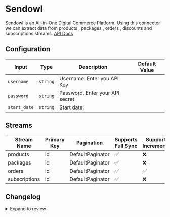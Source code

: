 # Sendowl
Sendowl is an All-in-One Digital Commerce Platform.
Using this connector we can extract data from products , packages , orders , discounts and subscriptions streams.
[API Docs](https://dashboard.sendowl.com/developers/api/introduction)

## Configuration

| Input | Type | Description | Default Value |
|-------|------|-------------|---------------|
| `username` | `string` | Username. Enter you API Key |  |
| `password` | `string` | Password. Enter your API secret |  |
| `start_date` | `string` | Start date.  |  |

## Streams
| Stream Name | Primary Key | Pagination | Supports Full Sync | Supports Incremental |
|-------------|-------------|------------|---------------------|----------------------|
| products | id | DefaultPaginator | ✅ |  ❌  |
| packages | id | DefaultPaginator | ✅ |  ❌  |
| orders | id | DefaultPaginator | ✅ |  ✅  |
| subscriptions | id | DefaultPaginator | ✅ |  ❌  |

## Changelog

<details>
  <summary>Expand to review</summary>

| Version          | Date              | Pull Request | Subject        |
|------------------|-------------------|--------------|----------------|
| 0.0.23 | 2025-06-21 | [61838](https://github.com/airbytehq/airbyte/pull/61838) | Update dependencies |
| 0.0.22 | 2025-06-14 | [60554](https://github.com/airbytehq/airbyte/pull/60554) | Update dependencies |
| 0.0.21 | 2025-05-10 | [60111](https://github.com/airbytehq/airbyte/pull/60111) | Update dependencies |
| 0.0.20 | 2025-05-04 | [59598](https://github.com/airbytehq/airbyte/pull/59598) | Update dependencies |
| 0.0.19 | 2025-04-27 | [58393](https://github.com/airbytehq/airbyte/pull/58393) | Update dependencies |
| 0.0.18 | 2025-04-12 | [57950](https://github.com/airbytehq/airbyte/pull/57950) | Update dependencies |
| 0.0.17 | 2025-04-05 | [57471](https://github.com/airbytehq/airbyte/pull/57471) | Update dependencies |
| 0.0.16 | 2025-03-29 | [56893](https://github.com/airbytehq/airbyte/pull/56893) | Update dependencies |
| 0.0.15 | 2025-03-22 | [56266](https://github.com/airbytehq/airbyte/pull/56266) | Update dependencies |
| 0.0.14 | 2025-03-08 | [55072](https://github.com/airbytehq/airbyte/pull/55072) | Update dependencies |
| 0.0.13 | 2025-02-23 | [54560](https://github.com/airbytehq/airbyte/pull/54560) | Update dependencies |
| 0.0.12 | 2025-02-15 | [53972](https://github.com/airbytehq/airbyte/pull/53972) | Update dependencies |
| 0.0.11 | 2025-02-08 | [53467](https://github.com/airbytehq/airbyte/pull/53467) | Update dependencies |
| 0.0.10 | 2025-02-01 | [52972](https://github.com/airbytehq/airbyte/pull/52972) | Update dependencies |
| 0.0.9 | 2025-01-25 | [52529](https://github.com/airbytehq/airbyte/pull/52529) | Update dependencies |
| 0.0.8 | 2025-01-18 | [51915](https://github.com/airbytehq/airbyte/pull/51915) | Update dependencies |
| 0.0.7 | 2025-01-11 | [51363](https://github.com/airbytehq/airbyte/pull/51363) | Update dependencies |
| 0.0.6 | 2024-12-28 | [50711](https://github.com/airbytehq/airbyte/pull/50711) | Update dependencies |
| 0.0.5 | 2024-12-21 | [50248](https://github.com/airbytehq/airbyte/pull/50248) | Update dependencies |
| 0.0.4 | 2024-12-14 | [49683](https://github.com/airbytehq/airbyte/pull/49683) | Update dependencies |
| 0.0.3 | 2024-12-12 | [49338](https://github.com/airbytehq/airbyte/pull/49338) | Update dependencies |
| 0.0.2 | 2024-12-11 | [49054](https://github.com/airbytehq/airbyte/pull/49054) | Starting with this version, the Docker image is now rootless. Please note that this and future versions will not be compatible with Airbyte versions earlier than 0.64 |
| 0.0.1 | 2024-11-09 | | Initial release by [@ombhardwajj](https://github.com/ombhardwajj) via Connector Builder |

</details>
